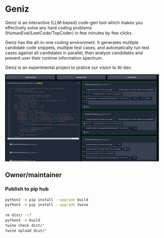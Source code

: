 # Geniz

Geniz is an interactive (LLM-based) code-gen tool which makes you effectively solve any hard coding problems (HumanEval/LeetCode/TopCoder) in few minutes by few clicks.

Geniz has the all-in-one coding environment. It generates multiple candidate code snippets, multiple test cases, and automatically run test cases against all candidates in parallel, then analyze candidates and prevent user their runtime information spectrum.

Geniz is an experimental project to pratice our vision to AI-dev.

![screenshot_0](static/screenshot_0.png)


## Owner/maintainer

### Publish to pip hub

```bash
python3 -m pip install --upgrade build
python3 -m pip install --upgrade twine

rm dist/ -rf
python3 -m build
twine check dist/*
twine upload dist/*
```
